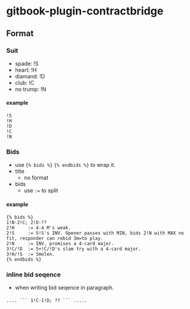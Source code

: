 # gitbook-plugin-contractbridge

## Format

### Suit
- spade: !S
- heart: !H
- diamand: !D
- club: !C
- no trump: !N

#### example
```
!S
!H
!D
!C
!N
```

### Bids
- use ```{% bids %}``` ```{% endbids %}``` to wrap it.
- title
    - no format
- bids
    - use ```:=``` to split

#### example
```
{% bids %}
1!N-2!C; 2!D-??
2!H     := 4-4 M's weak.
2!S     := 5!S's INV. Opener passes with MIN, bids 2!N with MAX no fit, responder can rebid 3m=to play.
2!N     := INV, promises a 4-card major.
3!C/!D  := 5+!C/!D's slam try with a 4-card major.
3!H/!S  := Smolen.
{% endbids %}
```

### inline bid seqence
- when writing bid seqence in paragraph.

####
```
.... ``` 1!C-1!D; ?? ``` .....

```


